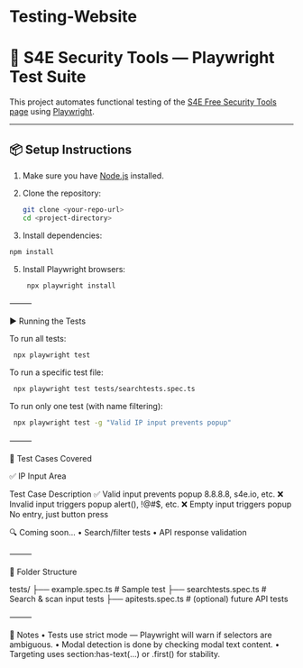 # Testing-Website



# 🧪 S4E Security Tools — Playwright Test Suite

This project automates functional testing of the [S4E Free Security Tools page](https://s4e.io/free-security-tools) using [Playwright](https://playwright.dev).

---

## 📦 Setup Instructions

1. Make sure you have [Node.js](https://nodejs.org) installed.
2. Clone the repository:
   ```bash
   git clone <your-repo-url>
   cd <project-directory>
   ```

3.	Install dependencies:
   ```bash
   npm install
```

5. Install Playwright browsers:
   ```bash
	npx playwright install
	```

⸻

▶️ Running the Tests

To run all tests:
   ```bash
	npx playwright test
```
To run a specific test file:
   ```bash
	npx playwright test tests/searchtests.spec.ts
```
To run only one test (with name filtering):
   ```bash
	npx playwright test -g "Valid IP input prevents popup"
```

⸻

🧪 Test Cases Covered

✅ IP Input Area

Test Case	Description
✅ Valid input prevents popup	8.8.8.8, s4e.io, etc.
❌ Invalid input triggers popup	alert(), !@#$, etc.
❌ Empty input triggers popup	No entry, just button press

🔍 Coming soon…
	•	Search/filter tests
	•	API response validation

⸻

📁 Folder Structure

tests/
├── example.spec.ts          # Sample test
├── searchtests.spec.ts      # Search & scan input tests
├── apitests.spec.ts         # (optional) future API tests


⸻

📝 Notes
	•	Tests use strict mode — Playwright will warn if selectors are ambiguous.
	•	Modal detection is done by checking modal text content.
	•	Targeting uses section:has-text(...) or .first() for stability.
